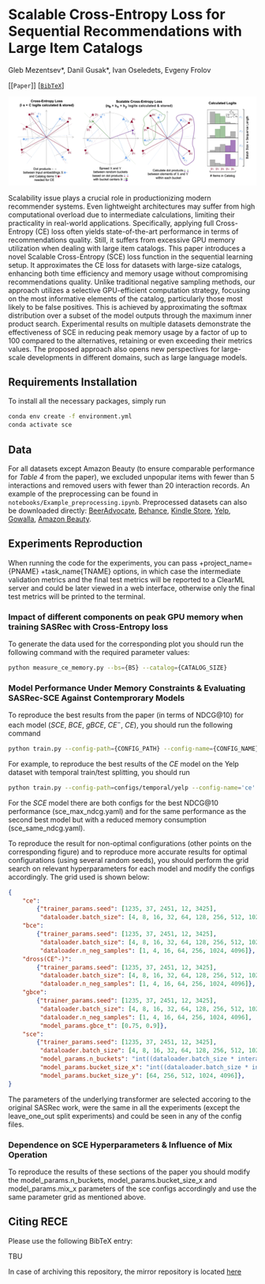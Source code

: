 # Scalable Cross-Entropy Loss for Sequential Recommendations with Large Item Catalogs

Gleb Mezentsev*, Danil Gusak*, Ivan Oseledets, Evgeny Frolov

[[`Paper`]] [[`BibTeX`](#citing-rece)]

![SCE scheme](assets/sce_scheme.jpg?raw=true)

Scalability issue plays a crucial role in productionizing modern recommender systems. Even lightweight architectures may suffer from high computational overload due to intermediate calculations, limiting their practicality in real-world applications. Specifically, applying full Cross-Entropy (CE) loss often yields state-of-the-art performance in terms of recommendations quality. Still, it suffers from excessive GPU memory utilization when dealing with large item catalogs. This paper introduces a novel Scalable Cross-Entropy (SCE) loss function in the sequential learning setup. It approximates the CE loss for datasets with large-size catalogs, enhancing both time efficiency and memory usage without compromising recommendations quality. Unlike traditional negative sampling methods, our approach utilizes a selective GPU-efficient computation strategy, focusing on the most informative elements of the catalog, particularly those most likely to be false positives. This is achieved by approximating the softmax distribution over a subset of the model outputs through the maximum inner product search. Experimental results on multiple datasets demonstrate the effectiveness of SCE in reducing peak memory usage by a factor of up to $100$ compared to the alternatives, retaining or even exceeding their metrics values. The proposed approach also opens new perspectives for large-scale developments in different domains, such as large language models.

## Requirements Installation

To install all the necessary packages, simply run

```bash
conda env create -f environment.yml
conda activate sce
```

## Data

For all datasets except Amazon Beauty (to ensure comparable performance for *Table 4* from the paper), we excluded unpopular items with fewer than 5 interactions and removed users with fewer than 20 interaction records. An example of the preprocessing can be found in `notebooks/Example_preprocessing.ipynb`. Preprocessed datasets can also be downloaded directly:  [BeerAdvocate](https://disk.yandex.ru/d/bgKQ_KbvKxVj5A), [Behance](https://disk.yandex.ru/d/F8riL5FgyFIbEg), [Kindle Store](https://disk.yandex.ru/d/Nlg1Lw3zYanosA), [Yelp](https://disk.yandex.ru/d/qdJZPjGt14H01w), [Gowalla](https://disk.yandex.ru/d/UnlGkcKD14uPNQ), [Amazon Beauty](https://disk.yandex.ru/d/3IriR7a-Ahvd3w).


## Experiments Reproduction

When running the code for the experiments, you can pass +project_name={PNAME} +task_name{TNAME} options, in which case the intermediate validation metrics and the final test metrics will be reported to a ClearML server and could be later viewed in a web interface, otherwise only the final test metrics will be printed to the terminal.

### Impact of different components on peak GPU memory when training SASRec with Cross-Entropy loss

To generate the data used for the corresponding plot you should run the following command with the required parameter values:

```bash
python measure_ce_memory.py --bs={BS} --catalog={CATALOG_SIZE}
```

### Model Performance Under Memory Constraints & Evaluating SASRec-SCE Against Contemprorary Models

To reproduce the best results from the paper (in terms of NDCG@10) for each model ($SCE$, $BCE$, $gBCE$, $CE^-$, $CE$), you should run the following command
```bash
python train.py --config-path={CONFIG_PATH} --config-name={CONFIG_NAME} data_path={DATA_PATH}
```
For example, to reproduce the best results of the $CE$ model on the Yelp dataset with temporal train/test splitting, you should run
```bash
python train.py --config-path=configs/temporal/yelp --config-name='ce' data_path=data/yelp.csv
```
For the $SCE$ model there are both configs for the best NDCG@10 performance (sce_max_ndcg.yaml) and for the same performance as the second best model but with a reduced memory consumption (sce_same_ndcg.yaml).

To reproduce the result for non-optimal configurations (other points on the corresponding figure) and to reproduce more accurate results for optimal configurations (using several random seeds), you should perform the grid search on relevant hyperparameters for each model and modify the configs accordingly. The grid used is shown below:
```json
{
    "ce": 
        {"trainer_params.seed": [1235, 37, 2451, 12, 3425],
         "dataloader.batch_size": [4, 8, 16, 32, 64, 128, 256, 512, 1024, 2048, 4096]},
    "bce": 
        {"trainer_params.seed": [1235, 37, 2451, 12, 3425],
         "dataloader.batch_size": [4, 8, 16, 32, 64, 128, 256, 512, 1024, 2048, 4096],
         "dataloader.n_neg_samples": [1, 4, 16, 64, 256, 1024, 4096]},
    "dross(CE^-)": 
        {"trainer_params.seed": [1235, 37, 2451, 12, 3425],
         "dataloader.batch_size": [4, 8, 16, 32, 64, 128, 256, 512, 1024, 2048, 4096],
         "dataloader.n_neg_samples": [1, 4, 16, 64, 256, 1024, 4096]},
    "gbce": 
        {"trainer_params.seed": [1235, 37, 2451, 12, 3425],
         "dataloader.batch_size": [4, 8, 16, 32, 64, 128, 256, 512, 1024, 2048, 4096],
         "dataloader.n_neg_samples": [1, 4, 16, 64, 256, 1024, 4096],
         "model_params.gbce_t": [0.75, 0.9]},
    "sce": 
        {"trainer_params.seed": [1235, 37, 2451, 12, 3425],
         "dataloader.batch_size": [4, 8, 16, 32, 64, 128, 256, 512, 1024, 2048, 4096],
         "model_params.n_buckets": "int((dataloader.batch_size * interactions_per_user) ** 0.5 * 2.)",
         "model_params.bucket_size_x": "int((dataloader.batch_size * interactions_per_user) ** 0.5 * 2.)",
         "model_params.bucket_size_y": [64, 256, 512, 1024, 4096]},
}
``` 
The parameters of the underlying transformer are selected accoring to the original SASRec work, were the same in all the experiments (except the leave_one_out split experiments) and could be seen in any of the config files.

### Dependence on SCE Hyperparameters & Influence of Mix Operation

To reproduce the results of these sections of the paper you should modify the model_params.n_buckets, model_params.bucket_size_x and model_params.mix_x parameters of the sce configs accordingly and use the same parameter grid as mentioned above.

## Citing RECE

Please use the following BibTeX entry:

TBU

In case of archiving this repository, the mirror repository is located [here](https://github.com/Personalization-Technologies-Lab/Scalable-SASRec)
